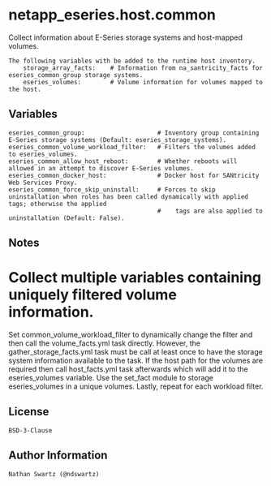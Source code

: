 netapp_eseries.host.common
=========
Collect information about E-Series storage systems and host-mapped volumes. 

    The following variables with be added to the runtime host inventory.
        storage_array_facts:    # Information from na_santricity_facts for eseries_common_group storage systems.
        eseries_volumes:        # Volume information for volumes mapped to the host. 

Variables
--------------
    eseries_common_group:                    # Inventory group containing E-Series storage systems (Default: eseries_storage_systems).
    eseries_common_volume_workload_filter:   # Filters the volumes added to eseries_volumes.
    eseries_common_allow_host_reboot:        # Whether reboots will allowed in an attempt to discover E-Series volumes.
    eseries_common_docker_host:              # Docker host for SANtricity Web Services Proxy.
    eseries_common_force_skip_uninstall:     # Forces to skip uninstallation when roles has been called dynamically with applied tags; otherwise the applied
                                             #    tags are also applied to uninstallation (Default: False).

Notes
----------
# Collect multiple variables containing uniquely filtered volume information.
Set common_volume_workload_filter to dynamically change the filter and then call the volume_facts.yml task directly. However, the gather_storage_facts.yml task must be call at least once to have the storage system information available to the task. If the host path for the volumes are required then call host_facts.yml task afterwards which will add it to the eseries_volumes variable. Use the set_fact module to storage eseries_volumes in a unique volumes. Lastly, repeat for each workload filter.

License
-------
    BSD-3-Clause

Author Information
------------------
    Nathan Swartz (@ndswartz)
